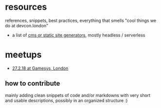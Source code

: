 # resources

references, snippets, best practices, everything that smells "cool things we do at devcon.london"

- a list of [cms or static site generators](docs/cms.md), mostly headless / serverless

# meetups

- [27.2.18 at Gamesys, London](meetups/2018-02-27.md)

## how to contribute

mainly adding clean snippets of code and/or markdowns with very short and usable descriptions, possibly in an organized structure :)
